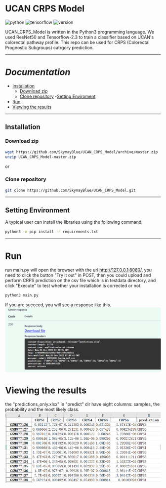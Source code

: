 # UCAN CRPS Model
![python](https://img.shields.io/badge/Python%20tested-3.9.x%20-blue)
![tensorflow](https://img.shields.io/badge/tensorflow%20tested-2.9.x%20-blue)
![version](https://img.shields.io/badge/version-v.1.0.0-blue)

UCAN_CRPS_Model is written in the Python3 programming language. We used ResNet50 and Tensorflow-2.3 to train a classifier based on UCAN's colorectal pathway profile. This repo can be used for CRPS (Colorectal Prognostic Subgroups) catrgory prediction.


---

# _Documentation_

- [Installation](#installation)
  - [Download zip](#Download-zip)
  - [Clone repository](#Clone-repository)
-[Setting Enviroment](#Setting-Enviroment)
- [Run](#run)
- [Viewing the results](#viewing-the-results)

---
## Installation

### Download zip
```bash
wget https://github.com/SkymayBlue/UCAN_CRPS_Model/archive/master.zip
unzip UCAN_CRPS_Model-master.zip
```
or
### Clone repository
```bash
git clone https://github.com/SkymayBlue/UCAN_CRPS_Model.git
```

---

## Setting Environment
A typical user can install the libraries using the following command:
``` bash
python3 -m pip install -r requirements.txt
```

---

# Run
run main.py will open the browser with the url http://127.0.0.1:8080/, you need to click the button "Try it out" in POST, then you could upload and perform CRPS prediction on the csv file which is in testdata directory, and click "Execute" to test whether your installation is corrected or not. 
```bash
python3 main.py
```
If you are succeed, you will see a response like this.![response](img/img_2.png)

# Viewing the results
the "predictions_only.xlsx" in "predict" dir have eight columns: samples, the probability and the most likely class.![result](img/img_3.png)
